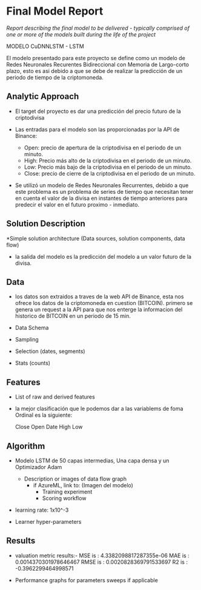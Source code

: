 # Final Model Report
_Report describing the final model to be delivered - typically comprised of one or more of the models built during the life of the project_

MODELO CuDNNLSTM - LSTM 

El modelo presentado para este proyecto se define como un modelo de Redes Neuronales Recurentes Bidireccional con Memoria de Largo-corto plazo, esto es asi debido a que se debe de realizar la predicción de un periodo de tiempo de la criptomoneda.



## Analytic Approach
* El target del proyecto es dar una predicción del precio futuro de la criptodivisa 
* Las entradas para el modelo son las proporcionadas por la API de Binance:
    * Open: precio de apertura de la criptodivisa en el periodo de  un minuto. 
    * High: Precio más alto de la criptodivisa en el periodo de  un minuto. 
    * Low: Precio más bajo de la criptodivisa en el periodo de  un minuto. 
    * Close: precio de cierre de la criptodivisa en el periodo de  un minuto. 
    
* Se utilizó un modelo de Redes Neuronales Recurrentes, debido a que este problema es un problema de series de tiempo que necesitan tener en cuenta el valor de la divisa en instantes de tiempo anteriores para predecir el valor en el futuro proximo - inmediato.

## Solution Description

*Simple solution architecture (Data sources, solution components, data flow)
* la salida del modelo es la predicción del modelo a un valor futuro de la divisa.

## Data
* los datos son extraidos a traves de la web API de Binance, esta nos ofrece los datos de la criptomoneda en cuestion (BITCOIN). primero se genera un request a la API para que nos enterge la informacion del historico de BITCOIN en un periodo de 15 min.

* Data Schema

* Sampling

* Selection (dates, segments)

* Stats (counts)

## Features

* List of raw and derived features 
* la mejor clasificación que le podemos dar a las variablems de foma Ordinal es la siguiente:

    Close
    Open
    Date
    High
    Low


## Algorithm
* Modelo LSTM de 50 capas intermedias, Una capa densa y un Optimizador Adam

	* Description or images of data flow graph
  		* if AzureML, link to: (Imagen del modelo)
    		* Training experiment
    		* Scoring workflow
* learning rate: 1x10^-3

* Learner hyper-parameters

## Results
* valuation metric results:-
MSE is : 4.3382098817287355e-06
MAE is : 0.0014370301978646467
RMSE is : 0.0020828369791533697
R2 is : -0.3962299464998571

* Performance graphs for parameters sweeps if applicable
